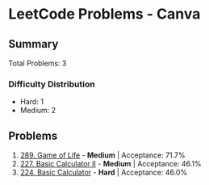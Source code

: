 # LeetCode Problems - Canva

## Summary
Total Problems: 3

### Difficulty Distribution

- Hard: 1
- Medium: 2

## Problems

1. [289. Game of Life](https://leetcode.com/problems/game-of-life/) - **Medium** | Acceptance: 71.7%
2. [227. Basic Calculator II](https://leetcode.com/problems/basic-calculator-ii/) - **Medium** | Acceptance: 46.1%
3. [224. Basic Calculator](https://leetcode.com/problems/basic-calculator/) - **Hard** | Acceptance: 46.0%